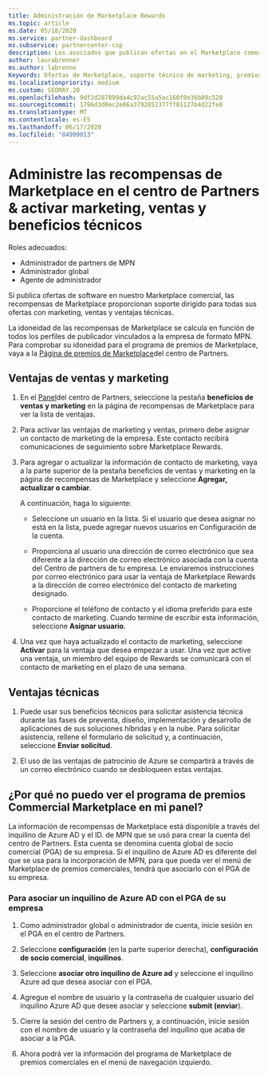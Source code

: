 ```yaml
---
title: Administración de Marketplace Rewards
ms.topic: article
ms.date: 05/18/2020
ms.service: partner-dashboard
ms.subservice: partnercenter-csp
description: Los asociados que publican ofertas en el Marketplace comercial pueden beneficiarse de las ventajas que ofrecen soporte técnico de marketing.
author: laurabrenner
ms.author: labrenne
Keywords: Ofertas de Marketplace, soporte técnico de marketing, premios, ventajas del publicador
ms.localizationpriority: medium
ms.custom: SEOMAY.20
ms.openlocfilehash: 9df2d287899da4c92ac55a5ac160f0e36b09c520
ms.sourcegitcommit: 1796d3d0ec2e06a3792852377ff81127b4d22fe0
ms.translationtype: MT
ms.contentlocale: es-ES
ms.lasthandoff: 06/17/2020
ms.locfileid: "84909013"
---
```

# <a name="manage-marketplace-rewards-in-partner-center--activate-marketing-sales-and-technical-benefits"></a>Administre las recompensas de Marketplace en el centro de Partners & activar marketing, ventas y beneficios técnicos

Roles adecuados:

- Administrador de partners de MPN
- Administrador global
- Agente de administrador

Si publica ofertas de software en nuestro Marketplace comercial, las recompensas de Marketplace proporcionan soporte dirigido para todas sus ofertas con marketing, ventas y ventajas técnicas.

La idoneidad de las recompensas de Marketplace se calcula en función de todos los perfiles de publicador vinculados a la empresa de formato MPN. Para comprobar su idoneidad para el programa de premios de Marketplace, vaya a la [Página de premios de Marketplace](https://partner.microsoft.com/dashboard/mpn/program/commercialmarketplace)del centro de Partners.

## <a name="sales-and-marketing-benefits"></a>Ventajas de ventas y marketing

1. En el [Panel](https://partner.microsoft.com/dashboard)del centro de Partners, seleccione la pestaña **beneficios de ventas y marketing** en la página de recompensas de Marketplace para ver la lista de ventajas. 

2. Para activar las ventajas de marketing y ventas, primero debe asignar un contacto de marketing de la empresa. Este contacto recibirá comunicaciones de seguimiento sobre Marketplace Rewards.

3. Para agregar o actualizar la información de contacto de marketing, vaya a la parte superior de la pestaña beneficios de ventas y marketing en la página de recompensas de Marketplace y seleccione **Agregar, actualizar o cambiar**. 

   A continuación, haga lo siguiente:

   - Seleccione un usuario en la lista. Si el usuario que desea asignar no está en la lista, puede agregar nuevos usuarios en Configuración de la cuenta.

   - Proporciona al usuario una dirección de correo electrónico que sea diferente a la dirección de correo electrónico asociada con la cuenta del Centro de partners de tu empresa. Le enviaremos instrucciones por correo electrónico para usar la ventaja de Marketplace Rewards a la dirección de correo electrónico del contacto de marketing designado.

   - Proporcione el teléfono de contacto y el idioma preferido para este contacto de marketing. Cuando termine de escribir esta información, seleccione **Asignar usuario**.

4. Una vez que haya actualizado el contacto de marketing, seleccione **Activar** para la ventaja que desea empezar a usar. Una vez que active una ventaja, un miembro del equipo de Rewards se comunicará con el contacto de marketing en el plazo de una semana.

## <a name="technical-benefits"></a>Ventajas técnicas

1. Puede usar sus beneficios técnicos para solicitar asistencia técnica durante las fases de preventa, diseño, implementación y desarrollo de aplicaciones de sus soluciones híbridas y en la nube. Para solicitar asistencia, rellene el formulario de solicitud y, a continuación, seleccione **Enviar solicitud**.

2. El uso de las ventajas de patrocinio de Azure se compartirá a través de un correo electrónico cuando se desbloqueen estas ventajas.

## <a name="why-cant-i-see-the-commercial-marketplace-rewards-program-on-my-dashboard"></a>¿Por qué no puedo ver el programa de premios Commercial Marketplace en mi panel?

La información de recompensas de Marketplace está disponible a través del inquilino de Azure AD y el ID. de MPN que se usó para crear la cuenta del centro de Partners. Esta cuenta se denomina cuenta global de socio comercial (PGA) de su empresa. Si el inquilino de Azure AD es diferente del que se usa para la incorporación de MPN, para que pueda ver el menú de Marketplace de premios comerciales, tendrá que asociarlo con el PGA de su empresa.

### <a name="to-associate-an-azure-ad-tenant-with-the-pga-of-your-company"></a>Para asociar un inquilino de Azure AD con el PGA de su empresa

1. Como administrador global o administrador de cuenta, inicie sesión en el PGA en el centro de Partners.

2. Seleccione **configuración** (en la parte superior derecha), **configuración de socio comercial**, **inquilinos**. 

3. Seleccione **asociar otro inquilino de Azure ad** y seleccione el inquilino Azure ad que desea asociar con el PGA.

4. Agregue el nombre de usuario y la contraseña de cualquier usuario del inquilino Azure AD que desee asociar y seleccione **submit (enviar**).

5. Cierre la sesión del centro de Partners y, a continuación, inicie sesión con el nombre de usuario y la contraseña del inquilino que acaba de asociar a la PGA.

6. Ahora podrá ver la información del programa de Marketplace de premios comerciales en el menú de navegación izquierdo.

